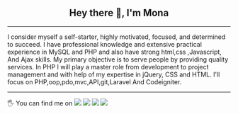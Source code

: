 


###  <h2 align="center">Hey there 👋, I'm Mona</h2>
---
I consider myself a self-starter, highly motivated, focused, and determined to succeed. I have professional knowledge and extensive practical experience in MySQL and PHP and also have strong html,css ,Javascript, And Ajax skills. My primary objective is to serve people by providing quality services. In PHP I will play a master role from development to project management and with help of my expertise in jQuery, CSS and HTML. I'll focus on PHP,oop,pdo,mvc,API,git,Laravel And Codeigniter.

---

🖐️ You can find me on 
<a href="https://twitter.com/DevMona2"><img src="https://img.shields.io/badge/Twitter-DevMona2-blue"><a>
<a href="https://www.facebook.com/moyaabdo88/"><img src="https://img.shields.io/badge/Facebook-moyaabdo88-green"><a>
<a href="https://wa.me/0201016052283"><img src="https://img.shields.io/badge/Whattsapp-01016052283-orange"><a>
<a href="https://mona-abdo.com"><img src="https://img.shields.io/badge/Site-mona-yellowgreen"><a>

<!--**monaabdo88/monaabdo88** is a ✨ _special_ ✨ repository because its `README.md` (this file) appears on your GitHub profile.

Here are some ideas to get you started:

- 🔭 I’m currently working on ...
- 🌱 I’m currently learning ...
- 👯 I’m looking to collaborate on ...
- 🤔 I’m looking for help with ...
- 💬 Ask me about ...
- 📫 How to reach me: ...
- 😄 Pronouns: ...
- ⚡ Fun fact: ...
-->
